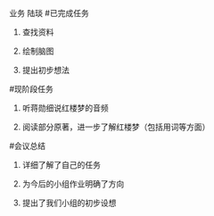 业务 陆琰
#已完成任务

1. 查找资料

2. 绘制脑图

3. 提出初步想法

#现阶段任务

1. 听蒋勋细说红楼梦的音频

2. 阅读部分原著，进一步了解红楼梦（包括用词等方面）

#会议总结

1. 详细了解了自己的任务

2. 为今后的小组作业明确了方向

3. 提出了我们小组的初步设想
